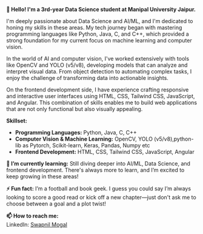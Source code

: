 
**👋 Hello! I'm a 3rd-year Data Science student at Manipal University Jaipur.**

I'm deeply passionate about Data Science and AI/ML, and I'm dedicated to honing my skills in these areas. My tech journey began with mastering programming languages like Python, Java, C, and C++, which provided a strong foundation for my current focus on machine learning and computer vision.

In the world of AI and computer vision, I've worked extensively with tools like OpenCV and YOLO (v5/v8), developing models that can analyze and interpret visual data. From object detection to automating complex tasks, I enjoy the challenge of transforming data into actionable insights.

On the frontend development side, I have experience crafting responsive and interactive user interfaces using HTML, CSS, Tailwind CSS, JavaScript, and Angular. This combination of skills enables me to build web applications that are not only functional but also visually appealing.

**Skillset:**
- **Programming Languages:** Python, Java, C, C++
- **Computer Vision & Machine Learning:** OpenCV, YOLO (v5/v8),python-lib as Pytorch, Scikit-learn, Keras, Pandas, Numpy etc 
- **Frontend Development:** HTML, CSS, Tailwind CSS, JavaScript, Angular

**🌱 I’m currently learning:** Still diving deeper into AI/ML, Data Science, and frontend development. There's always more to learn, and I’m excited to keep growing in these areas!

**⚡ Fun fact:** I’m a football and book geek. I guess you could say I’m always looking to score a good read or kick off a new chapter—just don't ask me to choose between a goal and a plot twist!

**📫 How to reach me:**  
LinkedIn: [Swapnil Mogal](https://www.linkedin.com/in/swapnil-mogal-b08163260)
